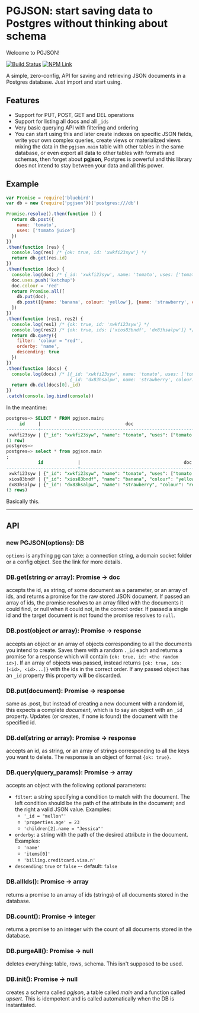 # PGJSON: start saving data to Postgres without thinking about schema

Welcome to PGJSON!

[![Build Status](https://travis-ci.org/fiatjaf/pgjson.svg?branch=master)](https://travis-ci.org/fiatjaf/pgjson)
[![NPM Link](https://nodei.co/npm/pgjson.png)](https://npmjs.com/pgjson)

A simple, zero-config, API for saving and retrieving JSON documents in a Postgres database. Just import and start using.

## Features

* Support for PUT, POST, GET and DEL operations
* Support for listing all docs and all `_ids`
* Very basic querying API with filtering and ordering
* You can start using this and later create indexes on specific JSON fields, write your own complex queries, create views or materialized views mixing the data in the `pgjson.main` table with other tables in the same database, or even export all data to other tables with formats and schemas, then forget about **pgjson**, Postgres is powerful and this library does not intend to stay between your data and all this power.

## Example

```javascript
var Promise = require('bluebird')
var db = new (require('pgjson'))('postgres:///db')

Promise.resolve().then(function () {
  return db.post({
    name: 'tomato',
    uses: ['tomato juice']
  })
})
.then(function (res) {
  console.log(res) /* {ok: true, id: 'xwkfi23syw'} */
  return db.get(res.id)
})
.then(function (doc) {
  console.log(doc) /* {_id: 'xwkfi23syw', name: 'tomato', uses: ['tomato juice']} */
  doc.uses.push('ketchup')
  doc.colour = 'red'
  return Promise.all([
    db.put(doc),
    db.post([{name: 'banana', colour: 'yellow'}, {name: 'strawberry', colour: 'red'}])
  ])
})
.then(function (res1, res2) {
  console.log(res1) /* {ok: true, id: 'xwkfi23syw'} */
  console.log(res2) /* {ok: true, ids: ['xios83bndf', 'dx83hsalpw']} */
  return db.query({
    filter: 'colour = "red"',
    orderby: 'name',
    descending: true
  })
})
.then(function (docs) {
  console.log(docs) /* [{_id: 'xwkfi23syw', name: 'tomato', uses: ['tomato juice', 'ketchup'], colour: 'red'},
                        {_id: 'dx83hsalpw', name: 'strawberry', colour: 'red'}] */
  return db.del(docs[0]._id)
})
.catch(console.log.bind(console))
```

In the meantime:

```sql
postgres=> SELECT * FROM pgjson.main;
     id     |                                doc
------------+-------------------------------------------------------------------
 xwkfi23syw | {"_id": "xwkfi23syw", "name": "tomato", "uses": ["tomato juice"]}
(1 row)
postgres=>
postgres=> select * from pgjson.main 
;
            id             |                                       doc                                        
---------------------------+----------------------------------------------------------------------------------
 xwkfi23syw | {"_id": "xwkfi23syw", "name": "tomato", "uses": ["tomato juice"]}
 xios83bndf | {"_id": "xios83bndf", "name": "banana", "colour": "yellow"}
 dx83hsalpw | {"_id": "dx83hsalpw", "name": "strawberry", "colour": "red"}
(3 rows)

```

Basically this.

---

## API

### new PGJSON(options): DB

`options` is anything [pg](https://github.com/brianc/node-postgres/wiki/Client#constructors) can take: a connection string, a domain socket folder or a config object. See the link for more details.

### DB.get(string _or_ array): Promise -> doc

accepts the id, as string, of some document as a parameter, or an array of ids, and returns a promise for the raw stored JSON document. If passed an array of ids, the promise resolves to an array filled with the documents it could find, or null when it could not, in the correct order. If passed a single id and the target document is not found the promise resolves to `null`.

### DB.post(object _or_ array): Promise -> response

accepts an object or an array of objects corresponding to all the documents you intend to create. Saves them with a random `._id` each and returns a promise for a response which will contain `{ok: true, id: <the random id>}`. If an array of objects was passed, instead returns `{ok: true, ids: [<id>, <id>...]}` with the ids in the correct order. If any passed object has an `_id` property this property will be discarded.

### DB.put(document): Promise -> response

same as .post, but instead of creating a new document with a random id, this expects a complete _document_, which is to say an object with an `_id` property. Updates (or creates, if none is found) the document with the specified id.

### DB.del(string _or_ array): Promise -> response

accepts an id, as string, or an array of strings corresponding to all the keys you want to delete. The response is an object of format `{ok: true}`.

### DB.query(query_params): Promise -> array

accepts an object with the following optional parameters:

  * `filter`: a string specifying a condition to match with the document. The left condition should be the path of the attribute in the document; and the right a valid JSON value. Examples:
    * `'_id = "mellon"'`
    * `'properties.age' = 23`
    * `'children[2].name = "Jessica"'`
  * `orderby`: a string with the path of the desired attribute in the document. Examples:
    * `'name'`
    * `'items[0]'`
    * `'billing.creditcard.visa.n'`
  * `descending`: `true` or `false` -- default: `false`

### DB.allIds(): Promise -> array

returns a promise to an array of ids (strings) of all documents stored in the database.

### DB.count(): Promise -> integer

returns a promise to an integer with the count of all documents stored in the database.

### DB.purgeAll(): Promise -> null

deletes everything: table, rows, schema. This isn't supposed to be used.

### DB.init(): Promise -> null

creates a schema called _pgjson_, a table called _main_ and a function called _upsert_. This is idempotent and is called automatically when the DB is instantiated.
